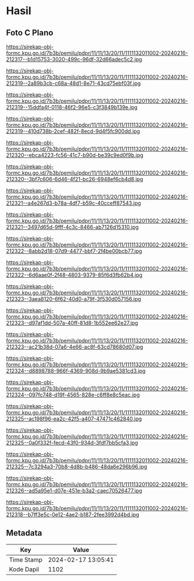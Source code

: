 # Hasil

## Foto C Plano

https://sirekap-obj-formc.kpu.go.id/7b3b/pemilu/pdpr/11/11/13/20/11/1111132011002-20240216-212317--b1d15753-3020-499c-96df-32d66adec5c2.jpg

https://sirekap-obj-formc.kpu.go.id/7b3b/pemilu/pdpr/11/11/13/20/11/1111132011002-20240216-212319--2a89b3cb-c68a-48d1-8e71-43cd75ebf03f.jpg

https://sirekap-obj-formc.kpu.go.id/7b3b/pemilu/pdpr/11/11/13/20/11/1111132011002-20240216-212319--15ddfa4f-0118-46f2-96e5-c3f3849b139e.jpg

https://sirekap-obj-formc.kpu.go.id/7b3b/pemilu/pdpr/11/11/13/20/11/1111132011002-20240216-212319--410d738b-2cef-482f-8ecd-9d4f5fc900dd.jpg

https://sirekap-obj-formc.kpu.go.id/7b3b/pemilu/pdpr/11/11/13/20/11/1111132011002-20240216-212320--ebca4223-fc56-41c7-b90d-be39c9ed0f9b.jpg

https://sirekap-obj-formc.kpu.go.id/7b3b/pemilu/pdpr/11/11/13/20/11/1111132011002-20240216-212320--3bf7c606-6d46-4f21-bc26-6948ef6cb4d8.jpg

https://sirekap-obj-formc.kpu.go.id/7b3b/pemilu/pdpr/11/11/13/20/11/1111132011002-20240216-212321--a4e267d3-b78a-4df7-b59c-40cceff87543.jpg

https://sirekap-obj-formc.kpu.go.id/7b3b/pemilu/pdpr/11/11/13/20/11/1111132011002-20240216-212321--3497d65d-9fff-4c3c-8466-ab7126d15310.jpg

https://sirekap-obj-formc.kpu.go.id/7b3b/pemilu/pdpr/11/11/13/20/11/1111132011002-20240216-212322--8abb2d18-07d9-4477-bbf7-2f4be00bcb77.jpg

https://sirekap-obj-formc.kpu.go.id/7b3b/pemilu/pdpr/11/11/13/20/11/1111132011002-20240216-212322--6d6aae0f-2f48-4803-9379-85f6d3fb62b4.jpg

https://sirekap-obj-formc.kpu.go.id/7b3b/pemilu/pdpr/11/11/13/20/11/1111132011002-20240216-212323--3aea8120-6f62-40d0-a79f-3f530d057156.jpg

https://sirekap-obj-formc.kpu.go.id/7b3b/pemilu/pdpr/11/11/13/20/11/1111132011002-20240216-212323--d97af1dd-507a-40ff-81d8-1b552ee62e27.jpg

https://sirekap-obj-formc.kpu.go.id/7b3b/pemilu/pdpr/11/11/13/20/11/1111132011002-20240216-212323--ac21b38d-07a6-4e66-ac8f-63cd78680d07.jpg

https://sirekap-obj-formc.kpu.go.id/7b3b/pemilu/pdpr/11/11/13/20/11/1111132011002-20240216-212324--d8898788-966f-4369-908d-9b9ae5381cd3.jpg

https://sirekap-obj-formc.kpu.go.id/7b3b/pemilu/pdpr/11/11/13/20/11/1111132011002-20240216-212324--097fc748-d19f-4565-828e-c6ff8e8c5eac.jpg

https://sirekap-obj-formc.kpu.go.id/7b3b/pemilu/pdpr/11/11/13/20/11/1111132011002-20240216-212325--ac198f96-ea2c-42f5-a407-47471c462840.jpg

https://sirekap-obj-formc.kpu.go.id/7b3b/pemilu/pdpr/11/11/13/20/11/1111132011002-20240216-212325--0a0f332f-fecd-43f0-934d-3fdf7bb5cfa3.jpg

https://sirekap-obj-formc.kpu.go.id/7b3b/pemilu/pdpr/11/11/13/20/11/1111132011002-20240216-212325--7c3294a3-70b8-4d8b-b486-48da6e296b96.jpg

https://sirekap-obj-formc.kpu.go.id/7b3b/pemilu/pdpr/11/11/13/20/11/1111132011002-20240216-212326--ad5a95e1-d07e-451e-b3a2-caec70526477.jpg

https://sirekap-obj-formc.kpu.go.id/7b3b/pemilu/pdpr/11/11/13/20/11/1111132011002-20240216-212318--b7ff3e5c-0e12-4ae2-b187-2fee3992d4bd.jpg


## Metadata

| Key        | Value               |
| ---------- | ------------------- |
| Time Stamp | 2024-02-17 13:05:41 |
| Kode Dapil | 1102                |



